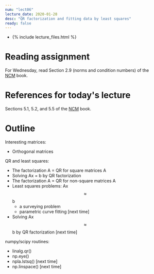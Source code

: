 ```yaml
---
num: "lect06"
lecture_date: 2020-01-28
desc: "QR factorization and fitting data by least squares"
ready: false
---
```


* {% include lecture_files.html %}

# Reading assignment

For Wednesday, read Section 2.9 (norms and condition numbers) of the
[NCM](http://www.cs.ucsb.edu/~gilbert/cs111/chapters/) book.

# References for today's lecture

Sections 5.1, 5.2, and 5.5 of the
[NCM](http://www.cs.ucsb.edu/~gilbert/cs111/chapters/) book.

# Outline

Interesting matrices:

   - Orthogonal matrices

QR and least squares:

   - The factorization A = QR for square matrices A
   - Solving Ax = b by QR factorization
   - The factorization A = QR for non-square matrices A
   - Least squares problems: Ax $$\approx$$ b
     - a surveying problem
     - parametric curve fitting [next time]
   - Solving Ax $$\approx$$ b by QR factorization [next time]

numpy/scipy routines:
   - linalg.qr()
   - np.eye()
   - npla.lstsq() [next time]
   - np.linspace() [next time]

